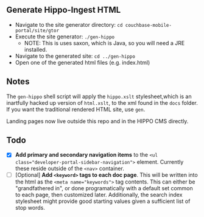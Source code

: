 Generate Hippo-Ingest HTML
--------------------------
- Navigate to the site generator directory:  `cd couchbase-mobile-portal/site/gtor`
- Execute the site generator:  `./gen-hippo`
  - NOTE: This is uses saxon, which is Java, so you will need a JRE installed.
- Navigate to the generated site:  `cd ../gen-hippo`
- Open one of the generated html files (e.g. index.html)

Notes
-----

The `gen-hippo` shell script will apply the `hippo.xslt` stylesheet,which is
an inartfully hacked up version of `html.xslt`, to the xml found
in the `docs` folder. If you want the traditional rendered HTML site, use `gen`.

Landing pages now live outside this repo and in the HIPPO CMS directly.

Todo
----
 * [X] **Add primary and secondary navigation items** to the `<ul class="developer-portal-sidebar-navigation">` element. Currently these reside outside of the `<nav>` container.
 * [ ] [Optional] **Add `<keyword>` tags to each doc page**. This will be written into the html as the `<meta name="keywords">` tag contents. This can either be "grandfathered in", or done programatically with a default set common to each page, then customized later. Additionally, the search index stylesheet might provide good starting values given a sufficient list of stop words.